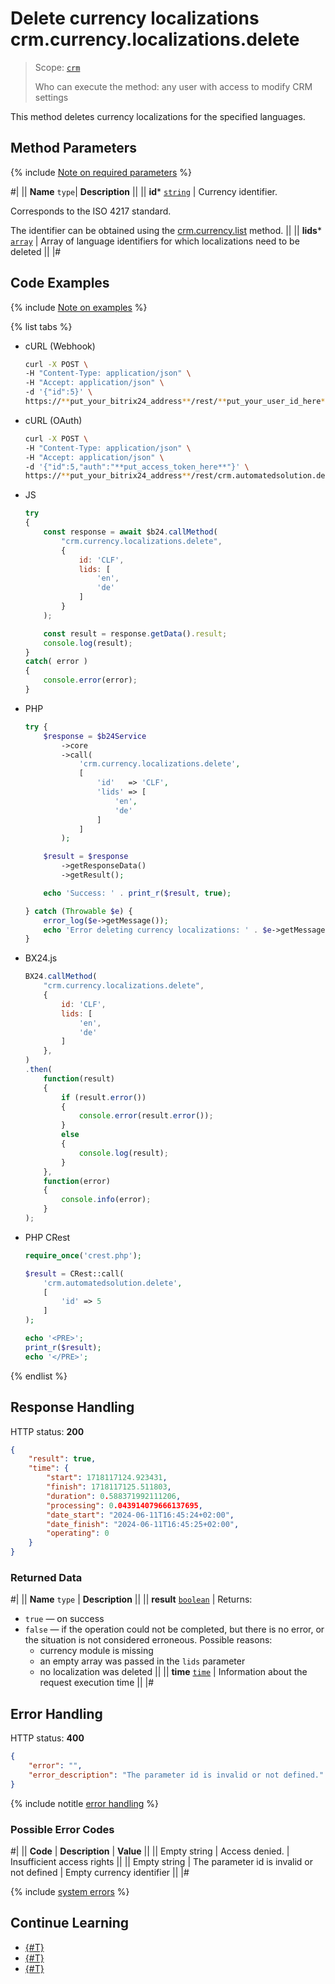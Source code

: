 # Delete currency localizations crm.currency.localizations.delete

> Scope: [`crm`](../../../scopes/permissions.md)
>
> Who can execute the method: any user with access to modify CRM settings

This method deletes currency localizations for the specified languages.

## Method Parameters

{% include [Note on required parameters](../../../../_includes/required.md) %}

#|
||  **Name**
`type`| **Description** ||
|| **id***
[`string`](../../../data-types.md) | Currency identifier.

Corresponds to the ISO 4217 standard.

The identifier can be obtained using the [crm.currency.list](../crm-currency-list.md) method.
 ||
|| **lids***
[`array`](../../../data-types.md) | Array of language identifiers for which localizations need to be deleted ||
|#

## Code Examples

{% include [Note on examples](../../../../_includes/examples.md) %}

{% list tabs %}

- cURL (Webhook)

    ```bash
    curl -X POST \
    -H "Content-Type: application/json" \
    -H "Accept: application/json" \
    -d '{"id":5}' \
    https://**put_your_bitrix24_address**/rest/**put_your_user_id_here**/**put_your_webhook_here**/crm.automatedsolution.delete
    ```

- cURL (OAuth)

    ```bash
    curl -X POST \
    -H "Content-Type: application/json" \
    -H "Accept: application/json" \
    -d '{"id":5,"auth":"**put_access_token_here**"}' \
    https://**put_your_bitrix24_address**/rest/crm.automatedsolution.delete
    ```

- JS

    ```js
    try
    {
    	const response = await $b24.callMethod(
    		"crm.currency.localizations.delete",
    		{
    			id: 'CLF',
    			lids: [
    				'en',
    				'de'
    			]
    		}
    	);
    
    	const result = response.getData().result;
    	console.log(result);
    }
    catch( error )
    {
    	console.error(error);
    }
    ```

- PHP

    ```php
    try {
        $response = $b24Service
            ->core
            ->call(
                'crm.currency.localizations.delete',
                [
                    'id'   => 'CLF',
                    'lids' => [
                        'en',
                        'de'
                    ]
                ]
            );
    
        $result = $response
            ->getResponseData()
            ->getResult();
    
        echo 'Success: ' . print_r($result, true);
    
    } catch (Throwable $e) {
        error_log($e->getMessage());
        echo 'Error deleting currency localizations: ' . $e->getMessage();
    }
    ```

- BX24.js

    ```js
    BX24.callMethod(
        "crm.currency.localizations.delete",
        {
            id: 'CLF',
            lids: [
                'en',
                'de'
            ]
        },
    )
    .then(
        function(result)
        {
            if (result.error())
            {
                console.error(result.error());
            }
            else
            {
                console.log(result);
            }
        },
        function(error)
        {
            console.info(error);
        }
    );
    ```

- PHP CRest

    ```php
    require_once('crest.php');

    $result = CRest::call(
        'crm.automatedsolution.delete',
        [
            'id' => 5
        ]
    );

    echo '<PRE>';
    print_r($result);
    echo '</PRE>';
    ```

{% endlist %}

## Response Handling

HTTP status: **200**

```json
{
    "result": true,
    "time": {
        "start": 1718117124.923431,
        "finish": 1718117125.511803,
        "duration": 0.588371992111206,
        "processing": 0.043914079666137695,
        "date_start": "2024-06-11T16:45:24+02:00",
        "date_finish": "2024-06-11T16:45:25+02:00",
        "operating": 0
    }
}
```

### Returned Data

#|
|| **Name**
`type` | **Description** ||
|| **result**
[`boolean`](../../../data-types.md) | Returns:
- `true` — on success
- `false` — if the operation could not be completed, but there is no error, or the situation is not considered erroneous. Possible reasons:
  - currency module is missing
  - an empty array was passed in the `lids` parameter
  - no localization was deleted
 ||
|| **time**
[`time`](../../../data-types.md) | Information about the request execution time ||
|#

## Error Handling

HTTP status: **400**

```json
{
    "error": "",
    "error_description": "The parameter id is invalid or not defined."
}
```

{% include notitle [error handling](../../../../_includes/error-info.md) %}

### Possible Error Codes

#|
|| **Code** | **Description** | **Value** ||
|| Empty string | Access denied. | Insufficient access rights ||
|| Empty string | The parameter id is invalid or not defined | Empty currency identifier ||
|#

{% include [system errors](../../../../_includes/system-errors.md) %}

## Continue Learning 

- [{#T}](./crm-currency-localizations-get.md)
- [{#T}](./crm-currency-localizations-set.md)
- [{#T}](./crm-currency-localizations-fields.md)
